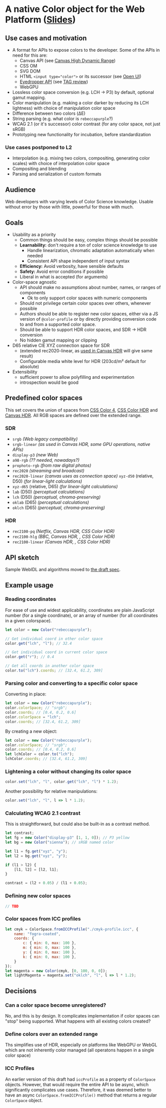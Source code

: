 # A native Color object for the Web Platform ([Slides](https://docs.google.com/presentation/d/1Pkcxwdej2nWqYr0F6dYHpxcMaUMb11w_YmbZmcUV6Gc/edit?usp=sharing))

## Use cases and motivation

- A format for APIs to expose colors to the developer. Some of the APIs in need for this are:
    - Canvas API (see [Canvas High Dynamic Range](https://github.com/w3c/ColorWeb-CG/blob/master/hdr_html_canvas_element.md))
    - CSS OM
    - SVG DOM
    - HTML `<input type="color">` or its successor (see [Open UI](https://github.com/openui/open-ui/issues/334))
    - [Eyedropper API](https://github.com/MicrosoftEdge/MSEdgeExplainers/blob/main/EyeDropper/explainer.md) (see [TAG review](https://github.com/w3ctag/design-reviews/issues/587))
    - WebGPU
- Lossless color space conversion (e.g. LCH → P3) by default, optional gamut mapping.
- Color manipulation (e.g. making a color darker by reducing its LCH lightness) with choice of manipulation color space
- Difference between two colors (ΔE)
- String parsing (e.g. what color is <code>rebeccapurple</code>?)
- WCAG 2.1 (or it's successor) color contrast (for any color space, not just sRGB)
- Prototyping new functionality for incubation, before standardization


### Use cases postponed to L2

- Interpolation (e.g. mixing two colors, compositing, generating color scales) with choice of interpolation color space
- Compositing and blending
- Parsing and serialization of custom formats

## Audience

Web developers with varying levels of Color Science knowledge.
Usable without error by those with little, powerful for those with much.

## Goals

- Usability as a priority
    - Common things should be easy, complex things should be possible
    - **Learnability:** don't require a ton of color science knowledge to use
        - Handle linearization, chromatic adaptation automatically when needed
        - Consistent API shape independent of input syntax
    - **Efficiency:** Avoid verbosity, have sensible defaults
    - **Safety:** Avoid error conditions if possible
    - Liberal in what is accepted (for arguments)
- Color-space agnostic
    - API should make no assumptions about number, names, or ranges of components
        - Ok to only support color spaces with numeric components
    - Should not privilege certain color spaces over others, whenever possible
    - Authors should be able to register new color spaces,
    either via a JS version of `@color-profile`
    or by directly providing conversion code to and from a supported color space.
    - Should be able to support HDR color spaces, and SDR → HDR conversion
    - No hidden gamut mapping or clipping
- D65 relative CIE XYZ connection space for SDR
    - (extended rec2020-linear, as [used in Canvas HDR](https://github.com/w3c/ColorWeb-CG/blob/master/hdr_html_canvas_element.md#conversion-between-color-spaces) will give same result)
    - Configurable media white level for HDR (203cd/m² default for absolute)
- Extensibility
    - sufficient power to allow polyfilling and experimentation
    - introspection would be good

## Predefined color spaces

This set covers the union of spaces from [CSS Color 4](https://drafts.csswg.org/css-color-4/), [CSS Color HDR](https://drafts.csswg.org/css-color-hdr/) and [Canvas HDR](https://github.com/w3c/ColorWeb-CG/blob/master/hdr_html_canvas_element.md).
All RGB spaces are defined over the extended range.

### SDR

- `srgb` *(Web legacy compatibility)*
- `srgb-linear` *(as used in Canvas HDR, some GPU operations, native APIs)*
- `display-p3` *(new Web)*
- `a98-rgb` *(?? needed, nowadays?)*
- `prophoto-rgb` *(from raw digital photos)*
- `rec2020` *(streaming and broadcast)*
- `rec2020-linear` *(canvas uses as connection space)*
  `xyz-d50` (relative, D50) *(for linear-light calculations)*
- `xyz-d65` (relative, D65) *(for linear-light calculations)*
- `lab` (D50) *(perceptual calculations)*
- `lch` (D50) *(perceptual, chroma-preserving)*
- `oklab` (D65) *(perceptual calculations)*
- `oklch` (D65) *(perceptual, chroma-preserving)*

### HDR

- `rec2100-pq` *(Netflix, Canvas HDR, CSS Color HDR)*
- `rec2100-hlg` *(BBC, Canvas HDR, , CSS Color HDR)*
- `rec2100-linear` *(Canvas HDR, , CSS Color HDR)*

## API sketch

Sample WebIDL and algorithms moved to [the draft spec](https://wicg.github.io/color-api/).

## Example usage

### Reading coordinates

For ease of use and widest applicability, coordinates are plain JavaScript number (for a single coordinate), or an array of number (for all coordinates in a given colorspace).

```js
let color = new Color("rebeccapurple");

// Get individual coord in other color space
color.get("lch", "l"); // 32.4

// Get individual coord in current color space
color.get("r"); // 0.4

// Get all coords in another color space
color.to("lch").coords; // [32.4, 61.2, 309]
```

### Parsing color and converting to a specific color space

Converting in place:

```js
let color = new Color("rebeccapurple");
color.colorSpace; // "srgb";
color.coords; // [0.4, 0.2, 0.6]
color.colorSpace = "lch";
color.coords; // [32.4, 61.2, 309]
```

By creating a new object:

```js
let color = new Color("rebeccapurple");
color.colorSpace; // "srgb";
color.coords; // [0.4, 0.2, 0.6]
let lchColor = color.to("lch");
lchColor.coords; // [32.4, 61.2, 309]
```

### Lightening a color without changing its color space

```js
color.set("lch", "l", color.get("lch", "l") * 1.2);
```

Another possibility for relative manipulations:

```js
color.set("lch", "l", l => l * 1.2);
```

### Calculating WCAG 2.1 contrast

This is straightforward, but could also be built-in as a contrast method.

```js
let contrast;
let fg = new Color("display-p3" [1, 1, 0]); // P3 yellow
let bg = new Color("sienna"); // sRGB named color

let l1 = fg.get("xyz", "y");
let l2 = bg.get("xyz", "y");

if (l1 > l2) {
    [l1, l2] = [l2, l1];
}

contrast = (l2 + 0.05) / (l1 + 0.05);

```

### Defining new color spaces

```js
// TBD
```

### Color spaces from ICC profiles

```js
let cmyk = ColorSpace.fromICCProfile("./cmyk-profile.icc", {
	name: "fogra-coated",
	coords: {
		c: { min: 0, max: 100 },
		m: { min: 0, max: 100 },
		y: { min: 0, max: 100 },
		k: { min: 0, max: 100 },
	}
});
let magenta = new Color(cmyk, [0, 100, 0, 0]);
let lightMagenta = magenta.set("oklch", "l", l => l * 1.2);
```

## Decisions

### Can a color space become unregistered?

No, and this is by design.
It complicates implementation if color spaces can "stop" being supported. What happens with all existing colors created?

### Define colors over an extended range

Ths simplifies use of HDR, especially on platforms like WebGPU or WebGL which are not inherently color managed (all operatons happen in a single color space)

### ICC Profiles

An earlier version of this draft had `iccProfile` as a property of `ColorSpace` objects.
However, that would require the entire API to be async, which significantly complicates use cases.
Therefore, it was deemed better to have an async `ColorSpace.fromICCProfile()` method that returns a regular `ColorSpace` object.
